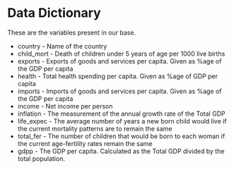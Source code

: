 # Data Dictionary

These are the variables present in our base.

- country - Name of the country
- child_mort - Death of children under 5 years of age per 1000 live births
- exports - Exports of goods and services per capita. Given as %age of the GDP per capita
- health - Total health spending per capita. Given as %age of GDP per capita
- imports - Imports of goods and services per capita. Given as %age of the GDP per capita
- income - Net income per person
- inflation - The measurement of the annual growth rate of the Total GDP
- life_expec - The average number of years a new born child would live if the current mortality patterns are to remain the same
- total_fer - The number of children that would be born to each woman if the current age-fertility rates remain the same
- gdpp - The GDP per capita. Calculated as the Total GDP divided by the total population.
